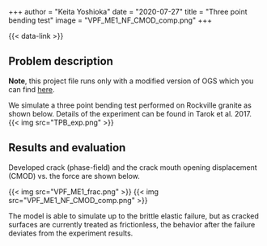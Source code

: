 +++
author = "Keita Yoshioka"
date = "2020-07-27"
title = "Three point bending test"
image = "VPF_ME1_NF_CMOD_comp.png"
+++

{{< data-link >}}

## Problem description

**Note**, this project file runs only with a modified version of OGS
which you can find [here](https://github.com/KeitaYoshioka/ogs/tree/H2M_phasefield).

We simulate a three point bending test performed on Rockville granite as shown below. Details of the experiment can be found in Tarok et al. 2017.
{{< img src="TPB_exp.png" >}}

## Results and evaluation

Developed crack (phase-field) and the crack mouth opening displacement (CMOD) vs. the force are shown below.

{{< img src="VPF_ME1_frac.png" >}}
{{< img src="VPF_ME1_NF_CMOD_comp.png" >}}

The model is able to simulate up to the brittle elastic failure, but as cracked surfaces are currently treated as frictionless, the behavior after the failure deviates from the experiment results.
